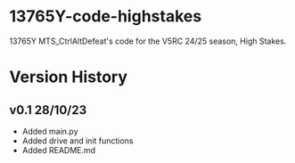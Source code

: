 # 13765Y-code-highstakes
13765Y MTS_CtrlAltDefeat's code for the V5RC 24/25 season, High Stakes.

# Version History
## v0.1 28/10/23
- Added main.py
- Added drive and init functions
- Added README.md